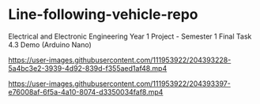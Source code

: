 # Line-following-vehicle-repo
Electrical and Electronic Engineering Year 1 Project - Semester 1 Final Task 4.3 Demo (Arduino Nano)


https://user-images.githubusercontent.com/111953922/204393228-5a4bc3e2-3939-4d92-839d-f355aed1af48.mp4



https://user-images.githubusercontent.com/111953922/204393397-e76008af-6f5a-4a10-8074-d3350034faf8.mp4

